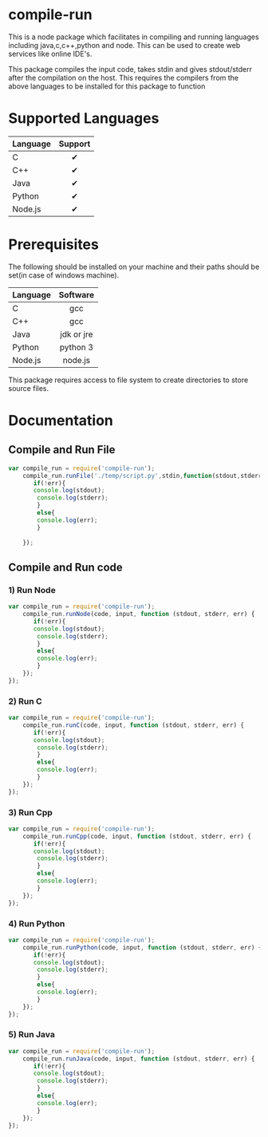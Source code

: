 # compile-run
This is a node package which facilitates in compiling and running languages including java,c,c++,python and node. This can be used to create web services like online IDE's.

This package compiles the input code, takes stdin and gives stdout/stderr after the compilation on the host. This requires the compilers from the above languages to be installed for this package to function

Supported Languages 
===================
| Language | Support |
|---------|:-------:|
|C |&#x2714;|
|C++ | &#x2714; |
|Java | &#x2714; |
|Python | &#x2714; |
|Node.js | &#x2714; |

Prerequisites
=============
The following should be installed on your machine and their paths should be set(in case of windows machine). 

| Language | Software |
|---------|:-------:|
|C | gcc |
|C++ | gcc |
|Java | jdk or jre |
|Python | python 3 |
|Node.js | node.js |

This package requires access to file system to create directories to store source files.

Documentation
=============

## Compile and Run File

```javascript
var compile_run = require('compile-run');
    compile_run.runFile('./temp/script.py',stdin,function(stdout,stderr,err){
       if(!err){
       console.log(stdout);
        console.log(stderr);
        }
        else{
        console.log(err);
        }
    
    });
```

## Compile and Run code

### 1) Run Node
```javascript
var compile_run = require('compile-run');
    compile_run.runNode(code, input, function (stdout, stderr, err) {
       if(!err){
       console.log(stdout);
        console.log(stderr);
        }
        else{
        console.log(err);
        }
    });
});
```
### 2) Run C
```javascript
var compile_run = require('compile-run');
    compile_run.runC(code, input, function (stdout, stderr, err) {
       if(!err){
       console.log(stdout);
        console.log(stderr);
        }
        else{
        console.log(err);
        }
    });
});
```
### 3) Run Cpp
```javascript
var compile_run = require('compile-run');
    compile_run.runCpp(code, input, function (stdout, stderr, err) {
       if(!err){
       console.log(stdout);
        console.log(stderr);
        }
        else{
        console.log(err);
        }
    });
});
```
### 4) Run Python
```javascript
var compile_run = require('compile-run');
    compile_run.runPython(code, input, function (stdout, stderr, err) {
       if(!err){
       console.log(stdout);
        console.log(stderr);
        }
        else{
        console.log(err);
        }
    });
});
```
### 5) Run Java
```javascript
var compile_run = require('compile-run');
    compile_run.runJava(code, input, function (stdout, stderr, err) {
       if(!err){
       console.log(stdout);
        console.log(stderr);
        }
        else{
        console.log(err);
        }
    });
});
```